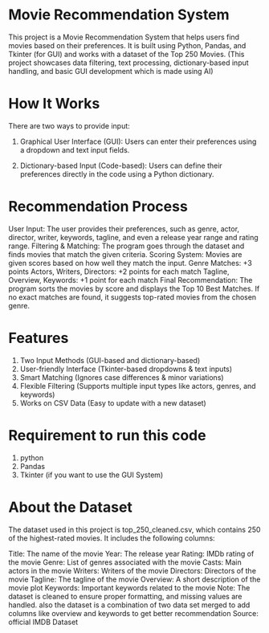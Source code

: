 # Movie Recommendation System
This project is a Movie Recommendation System that helps users find movies based on their preferences. It is built using Python, Pandas, and Tkinter (for GUI) and works with a dataset of the Top 250 Movies.
(This project showcases data filtering, text processing, dictionary-based input handling, and basic GUI development which is made using AI)

# How It Works
There are two ways to provide input:

1. Graphical User Interface (GUI): Users can enter their preferences using a dropdown and text input fields.

2. Dictionary-based Input (Code-based): Users can define their preferences directly in the code using a Python dictionary.

# Recommendation Process
User Input: The user provides their preferences, such as genre, actor, director, writer, keywords, tagline, and even a release year range and rating range.
Filtering & Matching: The program goes through the dataset and finds movies that match the given criteria.
Scoring System: Movies are given scores based on how well they match the input.
Genre Matches: +3 points
Actors, Writers, Directors: +2 points for each match
Tagline, Overview, Keywords: +1 point for each match
Final Recommendation: The program sorts the movies by score and displays the Top 10 Best Matches. If no exact matches are found, it suggests top-rated movies from the chosen genre.

# Features
1. Two Input Methods (GUI-based and dictionary-based)
2. User-friendly Interface (Tkinter-based dropdowns & text inputs)
3. Smart Matching (Ignores case differences & minor variations)
4. Flexible Filtering (Supports multiple input types like actors, genres, and keywords)
5. Works on CSV Data (Easy to update with a new dataset)

# Requirement to run this code
1. python
2. Pandas
3. Tkinter (if you want to use the GUI System)

# About the Dataset
The dataset used in this project is top_250_cleaned.csv, which contains 250 of the highest-rated movies. It includes the following columns:

Title: The name of the movie
Year: The release year
Rating: IMDb rating of the movie
Genre: List of genres associated with the movie
Casts: Main actors in the movie
Writers: Writers of the movie
Directors: Directors of the movie
Tagline: The tagline of the movie
Overview: A short description of the movie plot
Keywords: Important keywords related to the movie
Note: The dataset is cleaned to ensure proper formatting, and missing values are handled. also the dataset is a combination of two data set merged to add columns like overview and keywords to get better recommendation
Source: official IMDB Dataset
